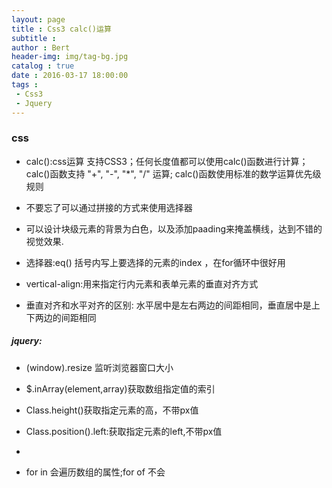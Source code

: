 ```yaml
---
layout: page
title : Css3 calc()运算
subtitle : 
author : Bert
header-img: img/tag-bg.jpg
catalog : true
date : 2016-03-17 18:00:00
tags :
 - Css3
 - Jquery
---
```


### css
- calc():css运算
  支持CSS3；任何长度值都可以使用calc()函数进行计算；calc()函数支持 "+", "-", "*", "/" 运算; calc()函数使用标准的数学运算优先级规则

- 不要忘了可以通过拼接的方式来使用选择器
- 可以设计块级元素的背景为白色，以及添加paading来掩盖横线，达到不错的视觉效果.
- 选择器:eq() 括号内写上要选择的元素的index  ，在for循环中很好用

- vertical-align:用来指定行内元素和表单元素的垂直对齐方式

- 垂直对齐和水平对齐的区别: 水平居中是左右两边的间距相同，垂直居中是上下两边的间距相同
##### jquery:

- (window).resize 监听浏览器窗口大小
- $.inArray(element,array)获取数组指定值的索引
- Class.height()获取指定元素的高，不带px值
- Class.position().left:获取指定元素的left,不带px值

- 

- for in 会遍历数组的属性;for of 不会